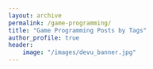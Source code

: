 ```yaml
---
layout: archive
permalink: /game-programming/
title: "Game Programming Posts by Tags"
author_profile: true
header:
    image: "/images/devu_banner.jpg"
---
```

